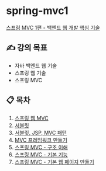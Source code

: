 # spring-mvc1
[스프링 MVC 1편 - 백엔드 웹 개발 핵심 기술](https://www.inflearn.com/course/%EC%8A%A4%ED%94%84%EB%A7%81-mvc-1)

## ✍️ 강의 목표
- 자바 백엔드 웹 기술
- 스프링 웹 기술
- 스프링 MVC

## 📋 목차
1. [스프링 웹 MVC](https://github.com/muyaaho/spring-mvc1/blob/main/docs/1.%20%EC%8A%A4%ED%94%84%EB%A7%81%20%EC%9B%B9%20MVC.md)
2. [서블릿](https://github.com/muyaaho/spring-mvc1/blob/main/docs/2.%20%EC%84%9C%EB%B8%94%EB%A6%BF.md)
3. [서블릿, JSP, MVC 패턴](https://github.com/muyaaho/spring-mvc1/blob/main/docs/3.%20%EC%84%9C%EB%B8%94%EB%A6%BF%2C%20JSP%2C%20MVC%20%ED%8C%A8%ED%84%B4.md)
4. [MVC 프레임워크 만들기](https://github.com/muyaaho/spring-mvc1/blob/main/docs/4.%20MVC%20%ED%94%84%EB%A0%88%EC%9E%84%EC%9B%8C%ED%81%AC%20%EB%A7%8C%EB%93%A4%EA%B8%B0.md)
5. [스프링 MVC - 구조 이해](https://github.com/muyaaho/spring-mvc1/blob/main/docs/5.%20%EC%8A%A4%ED%94%84%EB%A7%81%20MVC%20-%20%EA%B5%AC%EC%A1%B0%20%EC%9D%B4%ED%95%B4.md)
6. [스프링 MVC - 기본 기능](https://github.com/muyaaho/spring-mvc1/blob/main/docs/6.%20%EC%8A%A4%ED%94%84%EB%A7%81%20MVC%20-%20%EA%B8%B0%EB%B3%B8%20%EA%B8%B0%EB%8A%A5.md)
7. [스프링 MVC - 기본 웹 페이지 만들기](https://github.com/muyaaho/spring-mvc1/blob/main/docs/7.%20%EC%8A%A4%ED%94%84%EB%A7%81%20MVC%20-%20%EC%9B%B9%20%ED%8E%98%EC%9D%B4%EC%A7%80%20%EB%A7%8C%EB%93%A4%EA%B8%B0.md)
